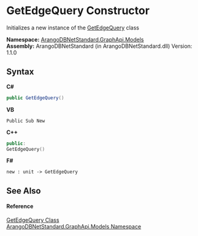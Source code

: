 # GetEdgeQuery Constructor 
 

Initializes a new instance of the <a href="8d93c0a1-62ef-40ed-bbf2-c9a2a62a0325">GetEdgeQuery</a> class

**Namespace:**&nbsp;<a href="6fb2338d-d8f7-f9c1-2056-1702fe9bf954">ArangoDBNetStandard.GraphApi.Models</a><br />**Assembly:**&nbsp;ArangoDBNetStandard (in ArangoDBNetStandard.dll) Version: 1.1.0

## Syntax

**C#**<br />
``` C#
public GetEdgeQuery()
```

**VB**<br />
``` VB
Public Sub New
```

**C++**<br />
``` C++
public:
GetEdgeQuery()
```

**F#**<br />
``` F#
new : unit -> GetEdgeQuery
```


## See Also


#### Reference
<a href="8d93c0a1-62ef-40ed-bbf2-c9a2a62a0325">GetEdgeQuery Class</a><br /><a href="6fb2338d-d8f7-f9c1-2056-1702fe9bf954">ArangoDBNetStandard.GraphApi.Models Namespace</a><br />